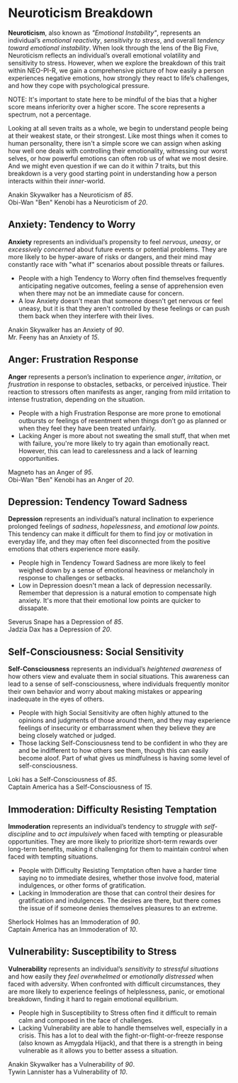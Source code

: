 # Neuroticism Breakdown

**Neuroticism**, also known as *"Emotional Instability"*, represents an individual’s *emotional reactivity*, *sensitivity to stress*, and overall *tendency toward emotional instability*. When look through the lens of the Big Five, Neuroticism reflects an individual’s overall emotional volatility and sensitivity to stress. However, when we explore the breakdown of this trait within NEO-PI-R, we gain a comprehensive picture of how easily a person experiences negative emotions, how strongly they react to life’s challenges, and how they cope with psychological pressure. 

NOTE: It's important to state here to be mindful of the bias that a higher score means inferiority over a higher score. The score represents a spectrum, not a percentage.

Looking at all seven traits as a whole, we begin to understand people being at their weakest state, or their strongest. Like most things when it comes to human personality, there isn't a simple score we can assign when asking how well one deals with controlling their emotionality, witnessing our worst selves, or how powerful emotions can often rob us of what we most desire. And we might even question if we can do it within 7 traits, but this breakdown is a very good starting point in understanding how a person interacts within their *inner*-world.

Anakin Skywalker has a Neuroticism of *85*.  
Obi-Wan "Ben" Kenobi has a Neuroticism of *20*.

## Anxiety: Tendency to Worry
**Anxiety** represents an individual’s propensity to feel *nervous*, *uneasy*, or *excessively concerned* about future events or potential problems. They are more likely to be hyper-aware of risks or dangers, and their mind may constantly race with "what if" scenarios about possible threats or failures.
* People with a high Tendency to Worry often find themselves frequently anticipating negative outcomes, feeling a sense of apprehension even when there may not be an immediate cause for concern.
* A low Anxiety doesn't mean that someone doesn't get nervous or feel uneasy, but it is that they aren't controlled by these feelings or can push them back when they interfere with their lives.

Anakin Skywalker has an Anxiety of *90*.  
Mr. Feeny has an Anxiety of *15*.

## Anger: Frustration Response
**Anger** represents a person’s inclination to experience *anger*, *irritation*, or *frustration* in response to obstacles, setbacks, or perceived injustice. Their reaction to stressors often manifests as anger, ranging from mild irritation to intense frustration, depending on the situation.
* People with a high Frustration Response are more prone to emotional outbursts or feelings of resentment when things don’t go as planned or when they feel they have been treated unfairly. 
* Lacking Anger is more about not sweating the small stuff, that when met with failure, you're more likely to try again than emotionally react. However, this can lead to carelessness and a lack of learning opportunities.

Magneto has an Anger of *95*.  
Obi-Wan "Ben" Kenobi has an Anger of *20*.

## Depression: Tendency Toward Sadness
**Depression** represents an individual’s natural inclination to experience prolonged feelings of *sadness*, *hopelessness*, and *emotional low points*. This tendency can make it difficult for them to find joy or motivation in everyday life, and they may often feel disconnected from the positive emotions that others experience more easily.
* People high in Tendency Toward Sadness are more likely to feel weighed down by a sense of emotional heaviness or melancholy in response to challenges or setbacks. 
* Low in Depression doesn't mean a lack of depression necessarily. Remember that depression is a natural emotion to compensate high anxiety. It's more that their emotional low points are quicker to dissapate.

Severus Snape has a Depression of *85*.  
Jadzia Dax has a Depression of *20*.

## Self-Consciousness: Social Sensitivity
**Self-Consciousness** represents an individual’s *heightened awareness* of how others view and evaluate them in social situations. This awareness can lead to a sense of self-consciousness, where individuals frequently monitor their own behavior and worry about making mistakes or appearing inadequate in the eyes of others.
* People with high Social Sensitivity are often highly attuned to the opinions and judgments of those around them, and they may experience feelings of insecurity or embarrassment when they believe they are being closely watched or judged.
* Those lacking Self-Consciousness tend to be confident in who they are and be indifferent to how others see them, though this can easily become aloof. Part of what gives us mindfulness is having some level of self-consciousness.

Loki has a Self-Consciousness of *85*.  
Captain America has a Self-Consciousness of *15*.

## Immoderation: Difficulty Resisting Temptation
**Immoderation** represents an individual’s tendency to *struggle with self-discipline* and to *act impulsively* when faced with tempting or pleasurable opportunities. They are more likely to prioritize short-term rewards over long-term benefits, making it challenging for them to maintain control when faced with tempting situations.
* People with Difficulty Resisting Temptation often have a harder time saying no to immediate desires, whether those involve food, material indulgences, or other forms of gratification.
* Lacking in Immoderation are those that can control their desires for gratification and indulgences. The desires are there, but there comes the issue of if someone denies themselves pleasures to an extreme.

Sherlock Holmes has an Immoderation of *90*.  
Captain America has an Immoderation of *10*.

## Vulnerability: Susceptibility to Stress
**Vulnerability** represents an individual’s *sensitivity to stressful situations* and how easily they *feel overwhelmed* or *emotionally distressed* when faced with adversity. When confronted with difficult circumstances, they are more likely to experience feelings of helplessness, panic, or emotional breakdown, finding it hard to regain emotional equilibrium.
* People high in Susceptibility to Stress often find it difficult to remain calm and composed in the face of challenges.
* Lacking Vulnerability are able to handle themselves well, especially in a crisis. This has a lot to deal with the fight-or-flight-or-freeze response (also known as Amygdala Hijack), and that there is a strength in being vulnerable as it allows you to better assess a situation.

Anakin Skywalker has a Vulnerability of *90*.  
Tywin Lannister has a Vulnerability of *10*.

